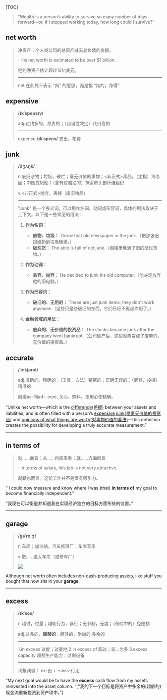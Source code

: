[TOC]

> “Wealth is a person’s ability to survive so many number of days forward—or, if I stopped working today, how long could I survive?”
>

## net worth

> 净资产：个人或公司的总资产减去总负债的金额。
>
> · His net worth is estimated to be over $1 billion.
>
> 他的净资产估计超过10亿美元。
>
> ---
>
> net 在此处不表示 “网” 的意思，而是指 “纯的，净得”

## expensive

> **/ɪkˈspensɪv/**
>
> adj.花钱多的，昂贵的；（错误或决定）代价高的
>
> ---
>
> expense  **/ɪkˈspens/**  支出，花费

## junk

> **/dʒʌŋk/**
>
> n.废旧杂物；垃圾，破烂；毫无价值的事物；<非正式>毒品，（尤指）海洛因；中国式帆船；（含有鲸脑油的）抹香鲸头部纤维组织
>
> v.<非正式>抛弃，丢掉（废旧物品）
>
> ---
>
> "Junk" 是一个多义词，可以用作名词、动词或形容词，具体的用法取决于上下文。以下是一些常见的用法：
>
> 1. **作为名词：**
>    - **废物、垃圾：** Throw that old newspaper in the junk.（把那张旧报纸扔到垃圾桶里。）
>    - **破烂货：** The attic is full of old junk.（阁楼里堆满了旧的破烂货物。）
>
> 2. **作为动词：**
>    - **丢弃、抛弃：** He decided to junk his old computer.（他决定放弃他的旧电脑。）
>
> 3. **作为形容词：**
>    - **破旧的、无用的：** These are just junk items; they don't work anymore.（这些只是些破旧的东西，它们已经不再起作用了。）
>
> 4. **金融领域的用法：**
>    - **废弃的、无价值的投资品：** The stocks became junk after the company went bankrupt.（公司破产后，这些股票变成了废弃的、无价值的投资品。）
>

## accurate

> **/ˈækjərət/**
>
> adj.准确的，精确的；（工具，方法）精密的；正确无误的；（武器、投掷）精准的
>
> 前缀ac-同ad-. cure, 关心，照料。指用心使精确。

“Unlike net worth—which is the <u>difference(差额)</u> between your assets and liabilities, and is often filled with a person’s <u>expensive junk[昂贵无价值的投资品]</u> and <u>opinions of what things are worth(对事物价值的看法)</u>—this definition creates the possibility for developing a truly accurate measurement.”

---

## in terms of

> 就……而言；从……角度来看；就……方面而言
>
> · In terms of salary, this job is not very attractive.
>
> 就薪水而言，这份工作并不是很有吸引力。

“ I could now measure and know where I was (that) **in terms of** my goal to become financially independent.”

“我现在可以衡量并知道我在实现经济独立的目标方面所处的位置。”

---

## garage

> **/ɡəˈrɑːʒ/**
>
> n.车库；加油站，汽车修理厂；车库音乐
>
> v.把……送入车库（或修车厂）
>
> ![](https://ydlunacommon-cdn.nosdn.127.net/c8c3a09037d263acd5a8096e81b19624.jpg?)

Although net worth often includes non-cash-producing assets, like stuff you bought that now sits in your **garage**,

---

## excess

> **/ɪkˈses/**
>
> n.超过，过量；越轨行为，暴行；无节制，无度；（保险中的）免赔额
>
> adj.过多的，**超额的**；额外的，附加的,多余的
>
> ---
>
> 1.in excess 过度；过量地
> 2.in excess of 超过；较…为多
> 3.excess capacity 超额生产能力；过剩设备
>
> ---
>
> 词根词缀： ex-出 + -cess-行走

“My next goal would be to have the **excess** cash flow from my assets reinvested into the asset column. ”[“我的下一个目标是将资产中多余的(超额的)现金流重新投资到资产项中。”]

